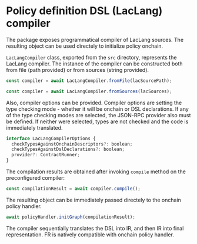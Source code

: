 # Policy definition DSL (LacLang) compiler
The package exposes programmatical compiler of LacLang sources.
The resulting object can be used directely to initialize policy onchain.

`LacLangCompiler` class, exported from the `src` directory, represents the LacLang compiler.
The instance of the compiler can be constructed both from file (path provided) or from sources (string provided).
```javascript
const compiler = await LacLangCompiler.fromFile(lacSourcePath);
```
```javascript
const compiler = await LacLangCompiler.fromSources(lacSources);
```

Also, compiler options can be provided.
Compiler options are setting the type checking mode - whether it will be onchain or DSL declarations.
If any of the type checking modes are selected, the JSON-RPC provider also must be defined. If neither were selected, types are not checked and the code is immediately translated.
```javascript
interface LacLangCompilerOptions {
  checkTypesAgainstOnchainDescriptors?: boolean;
  checkTypesAgainstDslDeclarations?: boolean;
  provider?: ContractRunner;
}
```

The compilation results are obtained after invoking `compile` method on the preconfigured compiler:
```javascript
const compilationResult = await compiler.compile();
```
The resulting object can be immediately passed directely to the onchain policy handler.
```javascript
await policyHandler.initGraph(compilationResult);
```

The compiler sequentially translates the DSL into IR, and then IR into final representation. FR is natively compatible with onchain policy handler.
